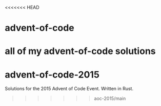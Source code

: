 <<<<<<< HEAD
# advent-of-code
all of my advent-of-code solutions
=======
# advent-of-code-2015
Solutions for the 2015 Advent of Code Event.
Written in Rust.
>>>>>>> aoc-2015/main
